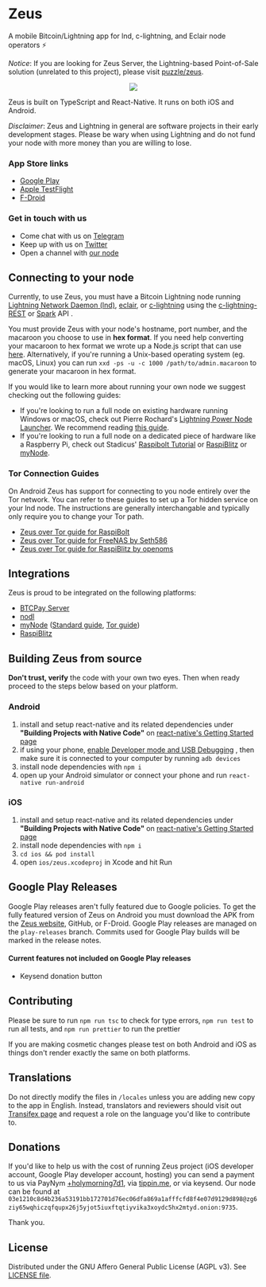 # Zeus
A mobile Bitcoin/Lightning app for lnd, c-lightning, and Eclair node operators ⚡️

*Notice*: If you are looking for Zeus Server, the Lightning-based Point-of-Sale solution (unrelated to this project), please visit [puzzle/zeus](https://github.com/puzzle/zeus).

<p align="center"><img src="https://user-images.githubusercontent.com/47701173/55770407-2e2c8b00-5a52-11e9-933f-2819eb138c7d.png"></p>



Zeus is built on TypeScript and React-Native. It runs on both iOS and Android.

*Disclaimer*: Zeus and Lightning in general are software projects in their early development stages. Please be wary when using Lightning and do not fund your node with more money than you are willing to lose.

### App Store links
* [Google Play](https://play.google.com/store/apps/details?id=app.zeusln.zeus)
* [Apple TestFlight](https://testflight.apple.com/join/gpVFzEHN)
* [F-Droid](https://f-droid.org/packages/com.zeusln.zeus/)

### Get in touch with us
* Come chat with us on
[Telegram](https://t.me/zeusLN)
* Keep up with us on
[Twitter](https://twitter.com/ZeusLN)
* Open a channel with
[our node](https://1ml.com/node/03e1210c8d4b236a53191bb172701d76ec06dfa869a1afffcfd8f4e07d9129d898)

## Connecting to your node

Currently, to use Zeus, you must have a Bitcoin Lightning node running
[Lightning Network Daemon (lnd)](https://github.com/LightningNetwork/lnd), [eclair](https://github.com/ACINQ/eclair), or [c-lightning](https://github.com/ElementsProject/lightning) using the [c-lightning-REST](https://github.com/Ride-The-Lightning/c-lightning-REST/) or [Spark](https://github.com/shesek/spark-wallet#server-installation) API .

You must provide Zeus with your node's hostname, port number, and the macaroon you choose to use in **hex format**. If you need help converting your macaroon to hex format we wrote up a Node.js script that can use
[here](https://github.com/ZeusLN/lnd-hex-macaroon-generator/). Alternatively, if you're running a Unix-based operating system (eg. macOS, Linux) you can run `xxd -ps -u -c 1000 /path/to/admin.macaroon` to generate your macaroon in hex format.

If you would like to learn more about running your own node we suggest checking out the following guides:
* If you're looking to run a full node on existing hardware running Windows or macOS, check out Pierre Rochard's
[Lightning Power Node Launcher](https://github.com/PierreRochard/node-launcher).
We recommend reading
[this guide](https://medium.com/lightning-power-users/windows-macos-lightning-network-284bd5034340).
* If you're looking to run a full node on a dedicated piece of hardware like a Raspberry Pi, check out Stadicus'
[Raspibolt Tutorial](https://github.com/Stadicus/guides/tree/master/raspibolt) or
[RaspiBlitz](https://github.com/rootzoll/raspiblitz/) or
[myNode](https://mynodebtc.com/).

### Tor Connection Guides

On Android Zeus has support for connecting to you node entirely over the Tor network. You can refer to these guides to set up a Tor hidden service on your lnd node. The instructions are generally interchangable and typically only require you to change your Tor path.

* [Zeus over Tor guide for RaspiBolt](http://raspibolt.com/raspibolt_72_zeus-over-tor.html)
* [Zeus over Tor guide for FreeNAS by Seth586](https://github.com/seth586/guides/blob/master/FreeNAS/wallets/zeusln.md)
* [Zeus over Tor guide for RaspiBlitz by openoms](https://github.com/openoms/bitcoin-tutorials/blob/master/Zeus_to_RaspiBlitz_through_Tor.md)

## Integrations

Zeus is proud to be integrated on the following platforms:

* [BTCPay Server](https://btcpayserver.org/)
* [nodl](https://www.nodl.it/)
* [myNode](https://mynodebtc.com/) ([Standard guide](https://mynodebtc.com/guide/zeus), [Tor guide](https://mynodebtc.com/guide/zeus_tor))
* [RaspiBlitz](https://github.com/rootzoll/raspiblitz)

## Building Zeus from source

**Don't trust, verify** the code with your own two eyes. Then when ready proceed to the steps below based on your platform.

### Android
1. install and setup react-native and its related dependencies under **"Building Projects with Native Code"** on
[react-native's Getting Started page](https://facebook.github.io/react-native/docs/getting-started.html)
2. if using your phone,
[enable Developer mode and USB Debugging](https://developer.android.com/studio/debug/dev-options)
, then make sure it is connected to your computer by running `adb devices`
3. install node dependencies with `npm i`
4. open up your Android simulator or connect your phone and run `react-native run-android`

### iOS
1. install and setup react-native and its related dependencies under **"Building Projects with Native Code"** on
[react-native's Getting Started page](https://facebook.github.io/react-native/docs/getting-started.html)
2. install node dependencies with `npm i`
3. `cd ios && pod install`
4. open `ios/zeus.xcodeproj` in Xcode and hit Run

## Google Play Releases

Google Play releases aren't fully featured due to Google policies. To get the fully featured version of Zeus on Android you must download the APK from the [Zeus website](https://zeusln.app), GitHub, or F-Droid. Google Play releases are managed on the `play-releases` branch. Commits used for Google Play builds will be marked in the release notes.

#### Current features not included on Google Play releases
* Keysend donation button

## Contributing

Please be sure to run `npm run tsc` to check for type errors, `npm run test` to run all tests, and `npm run prettier` to run the prettier

If you are making cosmetic changes please test on both Android and iOS as things don't render exactly the same on both platforms.


## Translations

Do not directly modify the files in `/locales` unless you are adding new copy to the app in English. Instead, translators and reviewers should visit out [Transifex page](https://www.transifex.com/ZeusLN/zeus/) and request a role on the language you'd like to contribute to.

## Donations

If you'd like to help us with the cost of running Zeus project (iOS developer account, Google Play developer account, hosting) you can send a payment to us via PayNym
[+holymorning7d1](http://my.paynym.is/+holymorning7d1), via [tippin.me](https://tippin.me/@ZeusLN), or via keysend. Our node can be found at ```03e1210c8d4b236a53191bb172701d76ec06dfa869a1afffcfd8f4e07d9129d898@zg6ziy65wqhiczqfqupx26j5yjot5iuxftqtiyvika3xoydc5hx2mtyd.onion:9735```.

Thank you.

## License

Distributed under the GNU Affero General Public License (AGPL v3). See [LICENSE file](LICENSE).
